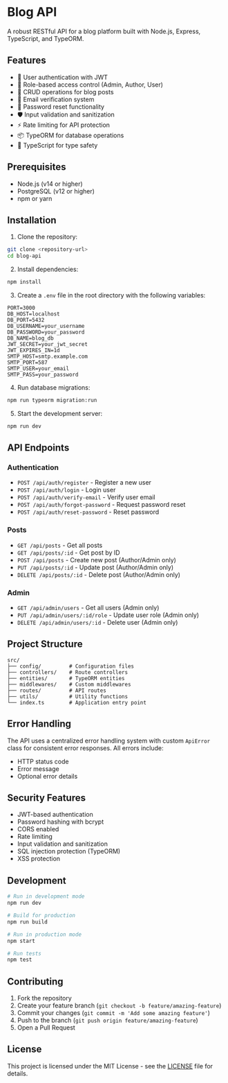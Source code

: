 # Blog API

A robust RESTful API for a blog platform built with Node.js, Express, TypeScript, and TypeORM.

## Features

- 🔐 User authentication with JWT
- 👥 Role-based access control (Admin, Author, User)
- 📝 CRUD operations for blog posts
- 📧 Email verification system
- 🔄 Password reset functionality
- 🛡️ Input validation and sanitization
- ⚡ Rate limiting for API protection
- 📦 TypeORM for database operations
- 🎯 TypeScript for type safety

## Prerequisites

- Node.js (v14 or higher)
- PostgreSQL (v12 or higher)
- npm or yarn

## Installation

1. Clone the repository:
```bash
git clone <repository-url>
cd blog-api
```

2. Install dependencies:
```bash
npm install
```

3. Create a `.env` file in the root directory with the following variables:
```env
PORT=3000
DB_HOST=localhost
DB_PORT=5432
DB_USERNAME=your_username
DB_PASSWORD=your_password
DB_NAME=blog_db
JWT_SECRET=your_jwt_secret
JWT_EXPIRES_IN=1d
SMTP_HOST=smtp.example.com
SMTP_PORT=587
SMTP_USER=your_email
SMTP_PASS=your_password
```

4. Run database migrations:
```bash
npm run typeorm migration:run
```

5. Start the development server:
```bash
npm run dev
```

## API Endpoints

### Authentication
- `POST /api/auth/register` - Register a new user
- `POST /api/auth/login` - Login user
- `POST /api/auth/verify-email` - Verify user email
- `POST /api/auth/forgot-password` - Request password reset
- `POST /api/auth/reset-password` - Reset password

### Posts
- `GET /api/posts` - Get all posts
- `GET /api/posts/:id` - Get post by ID
- `POST /api/posts` - Create new post (Author/Admin only)
- `PUT /api/posts/:id` - Update post (Author/Admin only)
- `DELETE /api/posts/:id` - Delete post (Author/Admin only)

### Admin
- `GET /api/admin/users` - Get all users (Admin only)
- `PUT /api/admin/users/:id/role` - Update user role (Admin only)
- `DELETE /api/admin/users/:id` - Delete user (Admin only)

## Project Structure

```
src/
├── config/         # Configuration files
├── controllers/    # Route controllers
├── entities/       # TypeORM entities
├── middlewares/    # Custom middlewares
├── routes/         # API routes
├── utils/          # Utility functions
└── index.ts        # Application entry point
```

## Error Handling

The API uses a centralized error handling system with custom `ApiError` class for consistent error responses. All errors include:
- HTTP status code
- Error message
- Optional error details

## Security Features

- JWT-based authentication
- Password hashing with bcrypt
- CORS enabled
- Rate limiting
- Input validation and sanitization
- SQL injection protection (TypeORM)
- XSS protection

## Development

```bash
# Run in development mode
npm run dev

# Build for production
npm run build

# Run in production mode
npm start

# Run tests
npm test
```

## Contributing

1. Fork the repository
2. Create your feature branch (`git checkout -b feature/amazing-feature`)
3. Commit your changes (`git commit -m 'Add some amazing feature'`)
4. Push to the branch (`git push origin feature/amazing-feature`)
5. Open a Pull Request

## License

This project is licensed under the MIT License - see the [LICENSE](LICENSE) file for details. 